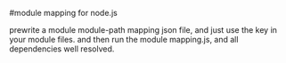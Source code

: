 #module mapping for node.js

prewrite a module module-path mapping json file, and just use the key in your module files.
and then run the module mapping.js, and all dependencies well resolved.

